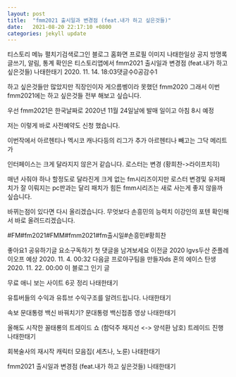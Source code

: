 ```yaml
---
layout: post
title:  "fmm2021 출시일과 변경점 (feat.내가 하고 싶은것들)"
date:   2021-08-20 22:17:10 +0800
categories: jekyll update
---
```

티스토리 메뉴 펼치기검색로그인
블로그 홈화면
프로필 이미지
나태한일상
공지
방명록
글쓰기, 알림, 통계 확인은 티스토리앱에서
fmm2021 출시일과 변경점 (feat.내가 하고 싶은것들)
나태한태기
2020. 11. 14. 18:03댓글수0공감수1


하고 싶은것들만 많았지만 직장인이자 게으름벵이라 못했던 fmm2020 그래서 이번 fmm2021에는 하고 싶은것들 전부 해보고 싶습니다.

우선 fmm2021은 한국날짜로 2020년 11월 24일날에 발매 일이고 아침 8시 예정



저는 이렇게 바로 사전예약도 신청 했습니다.

이번작에서 아르헨티나 멕시코 캐나다등의 리그가 추가 아르헨티나 빼고는 그닥 메리트가

인터페이스는 크게 달라지지 않은거 같습니다.
로스터는 변경 (황희찬->라이프치히)

매년 사줘야 하나 할정도로 달라진게 크게 없는 fm시리즈이지만 로스터 변경및 유저패치가 잘 이뤄지는 pc판과는 달리 패치가 힘든 fmm시리즈는 새로 사는게 좋지 않을까 싶습니다.

바뀌는점이 있다면 다시 올리겠습니다. 무엇보다 손흥민의 능력치 이강인의 포텐 확인해서 바로 올려드리겠습니다.







#FM#fm2021#FMM#fmm2021#fm출시일#손흥민#황희찬

좋아요1
공유하기글 요소구독하기
첫 댓글을 남겨보세요
이전글
2020 lgvs두산 준플레이오프 예상
2020. 11. 4. 00:32
다음글
프로야구팀을 만들자ds 혼의 에이스 탄생
2020. 11. 22. 00:00
이 블로그 인기 글

무료 애니 보는 사이트 6곳 정리
나태한태기

유튜버들의 수익과 유튜브 수익구조를 알려드립니다.
나태한태기

속보 문대통령 백신 바꿔치기? 문대통령 백신접종 영상
나태한태기

올해도 시작한 꼴태룡의 트레이드 쇼 (함덕주 채지선 <-> 양석환 남호) 트레이드 진행
나태한태기

회복술사의 재시작 캐릭터 모음집( 세츠나, 노룬)
나태한태기

fmm2021 출시일과 변경점 (feat.내가 하고 싶은것들)
나태한태기